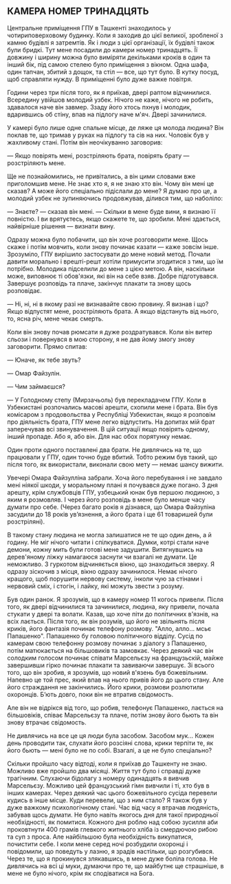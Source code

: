 ## КАМЕРА НОМЕР ТРИНАДЦЯТЬ

Центральне приміщення ГПУ в Ташкенті знаходилось у чотириповерховому будинку.
Коли я заходив до цієї великої, зробленої з камню будівлі я затремтів.
Як і люди з цієї організації, їх будівлі також були бридкі.
Тут мене посадили до камери номер тринадцять.
Її довжину і ширину можна було виміряти декільками кроків в один та інший бік, під самою стелею було приміщення з вікном.
Одна шафа, один тапчан, збитий з дощок, та стіл — все, що тут було.
В кутку посуд, щоб справляти нужду.
В приміщенні було дуже важке повітря.

Години через три після того, як я приїхав, двері раптом відчинилися.
Всередину увійшов молодий узбек.
Нічого не каже, нічого не робить, здавалося наче він завмер.
Ззаду його хтось пхнув і молодик, вдарившись об стіну, впав на підлогу наче м'яч.
Двері зачинилися.

У камері було лише одне спальне місце, де ляже ця молода людина?
Він поклав те, що тримав у руках на підлогу та сів на них.
Чоловік був у жахливому стані.
Потім він неочікуванно заговорив:

— Якщо повірять мені, розстріляють брата, повірять брату — розстріляють мене.

Ще не познайомились, не привітались, а він цими словами вже приголомшив мене.
Не знає хто я, я не знаю хто він.
Чому він мені це сказав?
А може його спеціально підіслали до мене?
Я думаю про це, а молодий узбек не зупиняючись продовжував, ділився тим, що наболіло:

— Знаєте? — сказав він мені. — Скільки в мене буде вини, я визнаю її повністю.
І ви врятуєтесь, якщо скажете те, що зробили.
Мені здається, найвірніше рішення — визнати вину.

Одразу можна було побачити, що він хоче розговорити мене.
Щось скаже і потім мовчить, коли знову починає казати — каже зовсім інше.
Зрозуміло, ГПУ вирішило застосувати до мене новий метод.
Почали давити морально і врешті-решт хотіли примусити згодитися з тим, що їм потрібно.
Молодика підселили до мене з цією метою.
А він, наскільки може, виповнює ті обов'язки, які він на себе взяв.
Добре підготувався.
Завершує розповідь та плаче, закінчує плакати та знову щось розповідає.

— Ні, ні, ні в якому разі не визнавайте свою провину.
Я визнав і що?
Якщо відпустят мене, розстріляють брата.
А якщо відстануть від нього, то, ясна річ, мене чекає смерть.

Коли він знову почав рюмсати я дуже роздратувався.
Коли він витер сльози і повернувся в мою сторону, я не дав йому змогу знову заговорити.
Прямо спитав:

— Юначе, як тебе звуть?

— Омар Файзулін.

— Чим займаєшся?

— У Голодному степу (Мирзачьоль) був перекладачем ГПУ.
Коли в Узбекистані розпочались масові арешти, схопили мене і брата.
Він був комісаром з продовольства у Республіці Узбекистан, якщо я розповім про діяльність брата, ГПУ мене легко відпустить.
На допитах мій брат заперечував всі звинувачення.
В цій ситуації якщо повірять одному, інший пропаде.
Або я, або він.
Для нас обох порятунку немає.

Один проти одного поставлені два брати.
Не дивлячись на те, що працювали у ГПУ, один точно буде вбитий.
Тобто режим був такий, що після того, як використали, виконали свою мету — немає шансу вижити.

Увечері Омара Файзулліна забрали.
Хоча його перебування і не завдало мені ніякої шкоди, у моральному плані я почувався дуже погано.
З дня арешту, крім службовців ГПУ, узбецький юнак був першою людиною, з яким я розмовляв.
І через його розповідь в мене було менше часу думати про себе.
(Через багато років я дізнався, що Омара Файзуліна засудили до 18 років ув’язнення, а його брата і ще 61 товаришей були розстріляні).

В такому стану людина не могла залишатися не те що один день, а й годину.
Не міг нічого читати і спілкуватися.
Думки, котрі стали наче демони, кожну мить були готові мене задушити.
Витягнувшись на дерев'яному ліжку намагаюся заснути чи взагалі не думати.
Це неможливо.
З гуркотом відчиняється вікно, що знаходиться зверху.
Я одразу зіскочив з місця, вікно одразу зачинилося.
Немає нічого кращого, щоб порушити нервову систему, інколи чую за стінами і нервовий сміх, і стогін, і лайку, які можуть звести з розуму.

Був один ранок.
Я зрозумів, що в камеру номер 11 когось привели.
Після того, як двері відчинилися та зачинилися, людина, яку привели, почала стукати у двері та волати.
Казав, що хоче піти до політичних в'язнів, на всіх лається.
Після того, як він розумів, що його не звільнять після криків, його фантазія починає телефону розмову.
"Алло, алло... мсьє Папашенко".
Папашенко бу головою політичного відділу.
Сусід по камерам свою телефонну розмову починає з діалогу з Папашенко, потім матюкається на більшовиків та замовкає.
Через деякий час він солодким голосом починає співати Марсельєзу на французьскій, майже завершивши гірко починає плакати та завиваючи завершує.
Зі всього того, що він зробив, я зрозумів, що новий в'язень був божевільним.
Напевно це той прес, який впав на нього привів його до цього стану.
Але його страждання не закінчились.
Його крики, розмови розлютили охоронців.
Б’ють довго, поки він не втратив свідомость.

Але він не відрікся від того, що робив, телефонує Папашенко, лається на більшовіків, співає Марсельєзу та плаче, потім знову його бьють та він знову втрачає свідомость.

Не дивлячись на все це ця люди була засобом.
Засобом мук...
Кожен день проводити так, слухати його розсіяні слова, крики терпіти те, як його бьють — мені було не по собі.
Взагалі, а це не було спеціально?

Скільки пройшло часу відтоді, коли я приїхав до Ташкенту не знаю.
Можливо вже пройшло два місяці.
Життя тут було і справді дуже трагічним.
Слухаючи бідолагу з номеру одинадцять я вивчив Марсельєзу.
Можливо цей французський гімн вивчили і ті, хто був в інших камерах.
Через деякий час цього божевільного сусіда перевели кудись в інше місце.
Куди перевели, що з ним стало?
Я також був у дуже важкому психологічному стані.
Час від часу я втрачав людяність, забував щось думати.
Не було навіть якогось дня для такої природньої необхідності, як помитися.
Кожного дня роблю над собою зусилля аби проковтнути 400 грамів глевкого житнього хліба із смердючою рибою та суп з проса.
Але найбільшою була необхідність викупатися, почистити себе.
І коли мене серед ночі розбудили охоронці і повідомили, що поведуть у лазню, я зрадів настільки, що розгубився.
Через те, що я прокинувся злякавшись, в мене дуже боліла голова.
Не дивлячись на всі ці муки, думаючи про те, що майбутнє ще страшніше, в мене не було нічого, крім як сподіватися на Бога.

